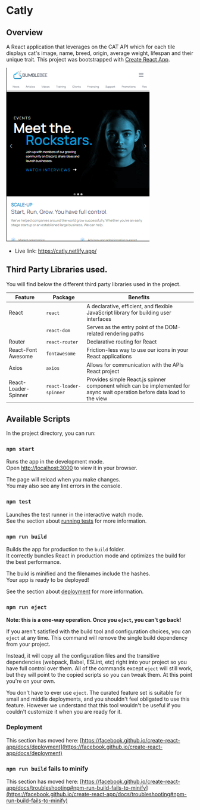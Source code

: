 # Catly

## Overview
<!--Introduce your projects by taking a screenshot or a gif. Try to tell visitors a story about your project by answering:-->
A React application that leverages on the CAT API which for each tile displays cat's image, name, breed, origin, average weight, lifespan and their unique trait. 
This project was bootstrapped with [Create React App](https://github.com/facebook/create-react-app).

![Screenshot](https://github.com/Adedeji-Taiwo/BumbleBee/blob/main/assets/Screenshot%202021-08-31%20100127.png)
  
- Live link: https://catly.netlify.app/

## Third Party Libraries used.

You will find below the different third party libraries used in the project.

| Feature  | Package | Benefits |
| ------------- | ------------- | ------------- |
| React  |  `react` | A declarative, efficient, and flexible JavaScript library for building user interfaces |
|  | `react-dom`  | Serves as the entry point of the DOM-related rendering paths  |
| Router | `react-router`  | Declarative routing for React |
| React-Font Awesome | `fontawesome`  | Friction-less way to use our icons in your React applications |
| Axios | `axios`  |  Allows for communication with the APIs React project |
| React-Loader-Spinner | `react-loader-spinner`  | Provides simple React.js spinner component which can be implemented for async wait operation before data load to the view |


## Available Scripts

In the project directory, you can run:

### `npm start`

Runs the app in the development mode.\
Open [http://localhost:3000](http://localhost:3000) to view it in your browser.

The page will reload when you make changes.\
You may also see any lint errors in the console.

### `npm test`

Launches the test runner in the interactive watch mode.\
See the section about [running tests](https://facebook.github.io/create-react-app/docs/running-tests) for more information.

### `npm run build`

Builds the app for production to the `build` folder.\
It correctly bundles React in production mode and optimizes the build for the best performance.

The build is minified and the filenames include the hashes.\
Your app is ready to be deployed!

See the section about [deployment](https://facebook.github.io/create-react-app/docs/deployment) for more information.

### `npm run eject`

**Note: this is a one-way operation. Once you `eject`, you can't go back!**

If you aren't satisfied with the build tool and configuration choices, you can `eject` at any time. This command will remove the single build dependency from your project.

Instead, it will copy all the configuration files and the transitive dependencies (webpack, Babel, ESLint, etc) right into your project so you have full control over them. All of the commands except `eject` will still work, but they will point to the copied scripts so you can tweak them. At this point you're on your own.

You don't have to ever use `eject`. The curated feature set is suitable for small and middle deployments, and you shouldn't feel obligated to use this feature. However we understand that this tool wouldn't be useful if you couldn't customize it when you are ready for it.

### Deployment

This section has moved here: [https://facebook.github.io/create-react-app/docs/deployment](https://facebook.github.io/create-react-app/docs/deployment)

### `npm run build` fails to minify

This section has moved here: [https://facebook.github.io/create-react-app/docs/troubleshooting#npm-run-build-fails-to-minify](https://facebook.github.io/create-react-app/docs/troubleshooting#npm-run-build-fails-to-minify)

